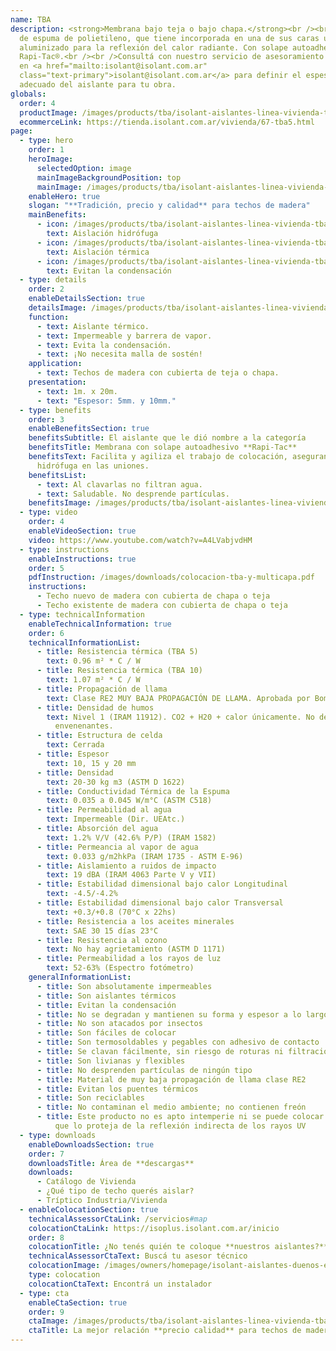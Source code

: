 ```yaml
---
name: TBA
description: <strong>Membrana bajo teja o bajo chapa.</strong><br /><br />Lámina
  de espuma de polietileno, que tiene incorporada en una de sus caras un film
  aluminizado para la reflexión del calor radiante. Con solape autoadhesivo
  Rapi-Tac®.<br /><br />Consultá con nuestro servicio de asesoramiento gratuito
  en <a href="mailto:isolant@isolant.com.ar"
  class="text-primary">isolant@isolant.com.ar</a> para definir el espesor más
  adecuado del aislante para tu obra.
globals:
  order: 4
  productImage: /images/products/tba/isolant-aislantes-linea-vivienda-tba-imagen-rollo.png
  ecommerceLink: https://tienda.isolant.com.ar/vivienda/67-tba5.html
page:
  - type: hero
    order: 1
    heroImage:
      selectedOption: image
      mainImageBackgroundPosition: top
      mainImage: /images/products/tba/isolant-aislantes-linea-vivienda-tba-imagen-principal.jpg
    enableHero: true
    slogan: "**Tradición, precio y calidad** para techos de madera"
    mainBenefits:
      - icon: /images/products/tba/isolant-aislantes-linea-vivienda-tba-beneficio-1.svg
        text: Aislación hidrófuga
      - icon: /images/products/tba/isolant-aislantes-linea-vivienda-tba-beneficio-2.svg
        text: Aislación térmica
      - icon: /images/products/tba/isolant-aislantes-linea-vivienda-tba-beneficio-3.svg
        text: Evitan la condensación
  - type: details
    order: 2
    enableDetailsSection: true
    detailsImage: /images/products/tba/isolant-aislantes-linea-vivienda-tba-imagen-detalle.jpg
    function:
      - text: Aislante térmico.
      - text: Impermeable y barrera de vapor.
      - text: Evita la condensación.
      - text: ¡No necesita malla de sostén!
    application:
      - text: Techos de madera con cubierta de teja o chapa.
    presentation:
      - text: 1m. x 20m.
      - text: "Espesor: 5mm. y 10mm."
  - type: benefits
    order: 3
    enableBenefitsSection: true
    benefitsSubtitle: El aislante que le dió nombre a la categoría
    benefitsTitle: Membrana con solape autoadhesivo **Rapi-Tac**
    benefitsText: Facilita y agiliza el trabajo de colocación, asegurando aislación
      hidrófuga en las uniones.
    benefitsList:
      - text: Al clavarlas no filtran agua.
      - text: Saludable. No desprende partículas.
    benefitsImage: /images/products/tba/isolant-aislantes-linea-vivienda-tba-beneficio-exclusivo.jpg
  - type: video
    order: 4
    enableVideoSection: true
    video: https://www.youtube.com/watch?v=A4LVabjvdHM
  - type: instructions
    enableInstructions: true
    order: 5
    pdfInstruction: /images/downloads/colocacion-tba-y-multicapa.pdf
    instructions:
      - Techo nuevo de madera con cubierta de chapa o teja
      - Techo existente de madera con cubierta de chapa o teja
  - type: technicalInformation
    enableTechnicalInformation: true
    order: 6
    technicalInformationList:
      - title: Resistencia térmica (TBA 5)
        text: 0.96 m² * C / W
      - title: Resistencia térmica (TBA 10)
        text: 1.07 m² * C / W
      - title: Propagación de llama
        text: Clase RE2 MUY BAJA PROPAGACIÓN DE LLAMA. Aprobada por Bomberos Argentina.
      - title: Densidad de humos
        text: Nivel 1 (IRAM 11912). CO2 + H20 + calor únicamente. No desprende gases
          envenenantes.
      - title: Estructura de celda
        text: Cerrada
      - title: Espesor
        text: 10, 15 y 20 mm
      - title: Densidad
        text: 20-30 kg m3 (ASTM D 1622)
      - title: Conductividad Térmica de la Espuma
        text: 0.035 a 0.045 W/m°C (ASTM C518)
      - title: Permeabilidad al agua
        text: Impermeable (Dir. UEAtc.)
      - title: Absorción del agua
        text: 1.2% V/V (42.6% P/P) (IRAM 1582)
      - title: Permeancia al vapor de agua
        text: 0.033 g/m2hkPa (IRAM 1735 - ASTM E-96)
      - title: Aislamiento a ruidos de impacto
        text: 19 dBA (IRAM 4063 Parte V y VII)
      - title: Estabilidad dimensional bajo calor Longitudinal
        text: -4.5/-4.2%
      - title: Estabilidad dimensional bajo calor Transversal
        text: +0.3/+0.8 (70°C x 22hs)
      - title: Resistencia a los aceites minerales
        text: SAE 30 15 días 23°C
      - title: Resistencia al ozono
        text: No hay agrietamiento (ASTM D 1171)
      - title: Permeabilidad a los rayos de luz
        text: 52-63% (Espectro fotómetro)
    generalInformationList:
      - title: Son absolutamente impermeables
      - title: Son aislantes térmicos
      - title: Evitan la condensación
      - title: No se degradan y mantienen su forma y espesor a lo largo del tiempo
      - title: No son atacados por insectos
      - title: Son fáciles de colocar
      - title: Son termosoldables y pegables con adhesivo de contacto
      - title: Se clavan fácilmente, sin riesgo de roturas ni filtraciones
      - title: Son livianas y flexibles
      - title: No desprenden partículas de ningún tipo
      - title: Material de muy baja propagación de llama clase RE2
      - title: Evitan los puentes térmicos
      - title: Son reciclables
      - title: No contaminan el medio ambiente; no contienen freón
      - title: Este producto no es apto intemperie ni se puede colocar sin un cielorraso
          que lo proteja de la reflexión indirecta de los rayos UV
  - type: downloads
    enableDownloadsSection: true
    order: 7
    downloadsTitle: Área de **descargas**
    downloads:
      - Catálogo de Vivienda
      - ¿Qué tipo de techo querés aislar?
      - Tríptico Industria/Vivienda
  - enableColocationSection: true
    technicalAssessorCtaLink: /servicios#map
    colocationCtaLink: https://isoplus.isolant.com.ar/inicio
    order: 8
    colocationTitle: ¿No tenés quién te coloque **nuestros aislantes?**
    technicalAssessorCtaText: Buscá tu asesor técnico
    colocationImage: /images/owners/homepage/isolant-aislantes-duenos-e-inquilinos-isoplus-colocation.jpg
    type: colocation
    colocationCtaText: Encontrá un instalador
  - type: cta
    enableCtaSection: true
    order: 9
    ctaImage: /images/products/tba/isolant-aislantes-linea-vivienda-tba-cta.jpg
    ctaTitle: La mejor relación **precio calidad** para techos de madera
---
```

